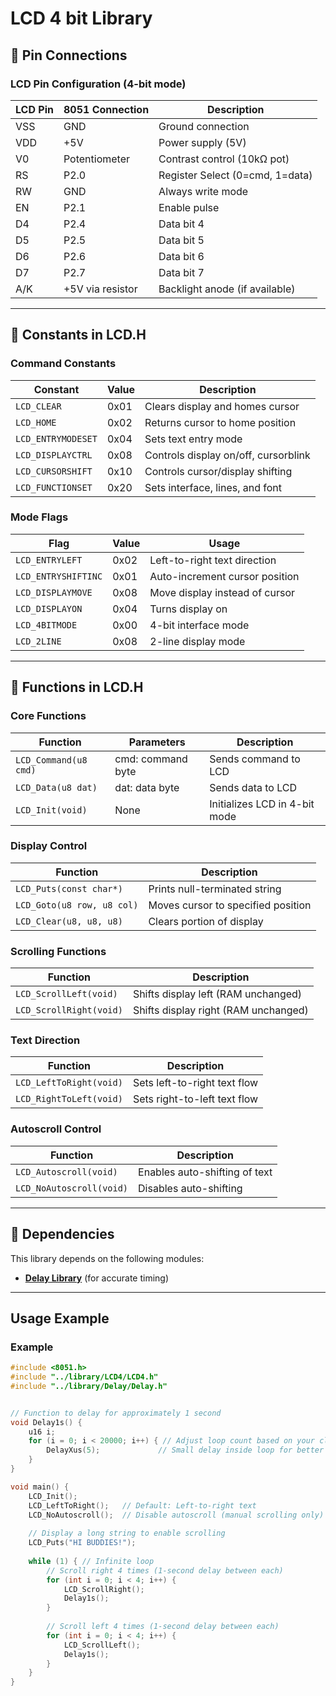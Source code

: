 # LCD 4 bit Library

## 📌 Pin Connections

### LCD Pin Configuration (4-bit mode)

| LCD Pin | 8051 Connection | Description                    |
|---------|-----------------|--------------------------------|
| VSS     | GND             | Ground connection              |
| VDD     | +5V             | Power supply (5V)              |
| V0      | Potentiometer   | Contrast control (10kΩ pot)    |
| RS      | P2.0            | Register Select (0=cmd, 1=data)|
| RW      | GND             | Always write mode              |
| EN      | P2.1            | Enable pulse                   |
| D4      | P2.4            | Data bit 4                     |
| D5      | P2.5            | Data bit 5                     |
| D6      | P2.6            | Data bit 6                     |
| D7      | P2.7            | Data bit 7                     |
| A/K     | +5V via resistor| Backlight anode (if available) |

---

## 📌 Constants in LCD.H

### Command Constants

| Constant            | Value | Description                          |
|---------------------|-------|--------------------------------------|
| `LCD_CLEAR`         | 0x01  | Clears display and homes cursor      |
| `LCD_HOME`          | 0x02  | Returns cursor to home position      |
| `LCD_ENTRYMODESET`  | 0x04  | Sets text entry mode                 |
| `LCD_DISPLAYCTRL`   | 0x08  | Controls display on/off, cursorblink |
| `LCD_CURSORSHIFT`   | 0x10  | Controls cursor/display shifting     |
| `LCD_FUNCTIONSET`   | 0x20  | Sets interface, lines, and font      |

### Mode Flags

| Flag                | Value | Usage                                |
|---------------------|-------|--------------------------------------|
| `LCD_ENTRYLEFT`     | 0x02  | Left-to-right text direction         |
| `LCD_ENTRYSHIFTINC` | 0x01  | Auto-increment cursor position       |
| `LCD_DISPLAYMOVE`   | 0x08  | Move display instead of cursor       |
| `LCD_DISPLAYON`     | 0x04  | Turns display on                     |
| `LCD_4BITMODE`      | 0x00  | 4-bit interface mode                 |
| `LCD_2LINE`         | 0x08  | 2-line display mode                  |

---

## 📌 Functions in LCD.H

### Core Functions

| Function                 | Parameters          | Description                          |
|--------------------------|---------------------|--------------------------------------|
| `LCD_Command(u8 cmd)`    | cmd: command byte   | Sends command to LCD                 |
| `LCD_Data(u8 dat)`       | dat: data byte      | Sends data to LCD                    |
| `LCD_Init(void)`         | None                | Initializes LCD in 4-bit mode        |

### Display Control

| Function                 | Description                          |
|--------------------------|--------------------------------------|
| `LCD_Puts(const char*)`  | Prints null-terminated string        |
| `LCD_Goto(u8 row, u8 col)` | Moves cursor to specified position |
| `LCD_Clear(u8, u8, u8)`  | Clears portion of display            |

### Scrolling Functions

| Function                 | Description                          |
|--------------------------|--------------------------------------|
| `LCD_ScrollLeft(void)`   | Shifts display left (RAM unchanged)  |
| `LCD_ScrollRight(void)`  | Shifts display right (RAM unchanged) |

### Text Direction

| Function                 | Description                          |
|--------------------------|--------------------------------------|
| `LCD_LeftToRight(void)`  | Sets left-to-right text flow         |
| `LCD_RightToLeft(void)`  | Sets right-to-left text flow         |

### Autoscroll Control

| Function                 | Description                          |
|--------------------------|--------------------------------------|
| `LCD_Autoscroll(void)`   | Enables auto-shifting of text        |
| `LCD_NoAutoscroll(void)` | Disables auto-shifting               |

---

## 📌 **Dependencies**
This library depends on the following modules:
- **[Delay Library](../Delay/README.md)** (for accurate timing)

---

## Usage Example

### Example
```c
#include <8051.h> 
#include "../library/LCD4/LCD4.h"
#include "../library/Delay/Delay.h"


// Function to delay for approximately 1 second
void Delay1s() {
    u16 i;
    for (i = 0; i < 20000; i++) { // Adjust loop count based on your clock speed
        DelayXus(5);             // Small delay inside loop for better accuracy
    }
}

void main() {
    LCD_Init();
    LCD_LeftToRight();   // Default: Left-to-right text
    LCD_NoAutoscroll();  // Disable autoscroll (manual scrolling only)
    
    // Display a long string to enable scrolling
    LCD_Puts("HI BUDDIES!");
    
    while (1) { // Infinite loop
        // Scroll right 4 times (1-second delay between each)
        for (int i = 0; i < 4; i++) {
            LCD_ScrollRight();
            Delay1s();
        }
        
        // Scroll left 4 times (1-second delay between each)
        for (int i = 0; i < 4; i++) {
            LCD_ScrollLeft();
            Delay1s();
        }
    }
}
```
